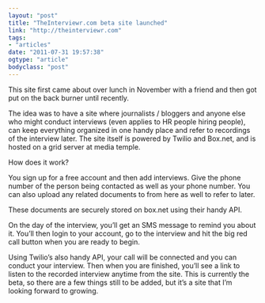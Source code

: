 ```yaml
---
layout: "post"
title: "TheInterviewr.com beta site launched"
link: "http://theinterviewr.com"
tags: 
- "articles"
date: "2011-07-31 19:57:38"
ogtype: "article"
bodyclass: "post"
---
```


This site first came about over lunch in November with a friend and then got put on the back burner until recently.

The idea was to have a site where journalists / bloggers and anyone else who might conduct interviews (even applies to HR people hiring people), can keep everything organized in one handy place and refer to recordings of the interview later. The site itself is powered by Twilio and Box.net, and is hosted on a grid server at media temple.

How does it work?

You sign up for a free account and then add interviews. Give the phone number of the person being contacted as well as your phone number. You can also upload any related documents to from here as well to refer to later.

These documents are securely stored on box.net using their handy API.

On the day of the interview, you’ll get an SMS message to remind you about it. You’ll then login to your account, go to the interview and hit the big red call button when you are ready to begin.

Using Twilio’s also handy API, your call will be connected and you can conduct your interview. Then when you are finished, you’ll see a link to listen to the recorded interview anytime from the site. This is currently the beta, so there are a few things still to be added, but it’s a site that I’m looking forward to growing.